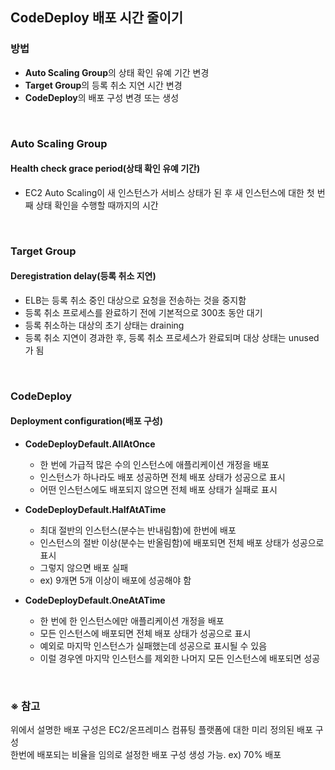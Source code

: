 ## CodeDeploy 배포 시간 줄이기

### 방법
- **Auto Scaling Group**의 상태 확인 유예 기간 변경
- **Target Group**의 등록 취소 지연 시간 변경
- **CodeDeploy**의 배포 구성 변경 또는 생성

<br/>

### Auto Scaling Group
#### Health check grace period(상태 확인 유예 기간)
- EC2 Auto Scaling이 새 인스턴스가 서비스 상태가 된 후 새 인스턴스에 대한 첫 번째 상태 확인을 수행할 때까지의 시간

<br/>

### Target Group
#### Deregistration delay(등록 취소 지연)
- ELB는 등록 취소 중인 대상으로 요청을 전송하는 것을 중지함  
- 등록 취소 프로세스를 완료하기 전에 기본적으로 300초 동안 대기  
- 등록 취소하는 대상의 초기 상태는 draining  
- 등록 취소 지연이 경과한 후, 등록 취소 프로세스가 완료되며 대상 상태는 unused가 됨

<br/>

### CodeDeploy
#### Deployment configuration(배포 구성)
- **CodeDeployDefault.AllAtOnce**
  - 한 번에 가급적 많은 수의 인스턴스에 애플리케이션 개정을 배포  
  - 인스턴스가 하나라도 배포 성공하면 전체 배포 상태가 성공으로 표시  
  - 어떤 인스턴스에도 배포되지 않으면 전체 배포 상태가 실패로 표시

- **CodeDeployDefault.HalfAtATime**
  - 최대 절반의 인스턴스(분수는 반내림함)에 한번에 배포  
  - 인스턴스의 절반 이상(분수는 반올림함)에 배포되면 전체 배포 상태가 성공으로 표시  
  - 그렇지 않으면 배포 실패  
  - ex) 9개면 5개 이상이 배포에 성공해야 함  

- **CodeDeployDefault.OneAtATime**
  - 한 번에 한 인스턴스에만 애플리케이션 개정을 배포  
  - 모든 인스턴스에 배포되면 전체 배포 상태가 성공으로 표시  
  - 예외로 마지막 인스턴스가 실패했는데 성공으로 표시될 수 있음  
  - 이럴 경우엔 마지막 인스턴스를 제외한 나머지 모든 인스턴스에 배포되면 성공

<br/>

### ※ 참고
위에서 설명한 배포 구성은 EC2/온프레미스 컴퓨팅 플랫폼에 대한 미리 정의된 배포 구성  
한번에 배포되는 비율을 임의로 설정한 배포 구성 생성 가능. ex) 70% 배포
